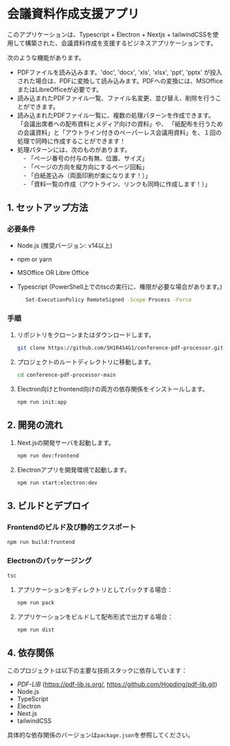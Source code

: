
# 会議資料作成支援アプリ

このアプリケーションは、Typescript + Electron + Nextjs + tailwindCSSを使用して構築された、会議資料作成を支援するビジネスアプリケーションです。

次のような機能があります。  
- PDFファイルを読み込みます。'doc', 'docx', 'xls', 'xlsx', 'ppt', 'pptx' が投入された場合は、PDFに変換して読み込みます。PDFへの変換には、MSOfficeまたはLibreOfficeが必要です。  
- 読み込まれたPDFファイル一覧、ファイル名変更、並び替え、削除を行うことができます。  
- 読み込まれたPDFファイル一覧に、複数の処理パターンを作成できます。  「会議出席者への配布資料とメディア向けの資料」や、
「紙配布を行うための会議資料」と「アウトライン付きのペーパーレス会議用資料」を、１回の処理で同時に作成することができます！  
- 処理パターンには、次のものがあります。  
　- 「ページ番号の付与の有無、位置、サイズ」  
　- 「ページの方向を縦方向にするページ回転」  
　- 「白紙差込み（両面印刷が楽になります！）」  
　- 「資料一覧の作成（アウトライン、リンクも同時に作成します！）」  

## 1. セットアップ方法

### 必要条件
- Node.js (推奨バージョン: v14以上)
- npm or yarn
- MSOffice OR Libre Office
- Typescript (PowerShell上でのtscの実行に、権限が必要な場合があります。)

   ```bash 
   　 Set-ExecutionPolicy RemoteSigned -Scope Process -Force
   ```

### 手順

1. リポジトリをクローンまたはダウンロードします。
   
   ```bash
   git clone https://github.com/SH1R4S4G1/conference-pdf-processor.git
   ```

2. プロジェクトのルートディレクトリに移動します。
   
   ```bash
   cd conference-pdf-processor-main
   ```

3. Electron向けとfrontend向けの両方の依存関係をインストールします。
   
   ```bash
   npm run init:app
   ```

## 2. 開発の流れ

1. Next.jsの開発サーバを起動します。
   
   ```bash
   npm run dev:frontend
   ```

2. Electronアプリを開発環境で起動します。
   
   ```bash
   npm run start:electron:dev
   ```

## 3. ビルドとデプロイ

### Frontendのビルド及び静的エクスポート

   ```bash
   npm run build:frontend
   ```

### Electronのパッケージング

   ```bash
   tsc
   ```

1. アプリケーションをディレクトリとしてパックする場合：

   ```bash
   npm run pack
   ```

2. アプリケーションをビルドして配布形式で出力する場合：

   ```bash
   npm run dist
   ```

## 4. 依存関係

このプロジェクトは以下の主要な技術スタックに依存しています：

- *PDF-LIB* (https://pdf-lib.js.org/, https://github.com/Hopding/pdf-lib.git)
- Node.js
- TypeScript
- Electron
- Next.js
- tailwindCSS

具体的な依存関係のバージョンは`package.json`を参照してください。
